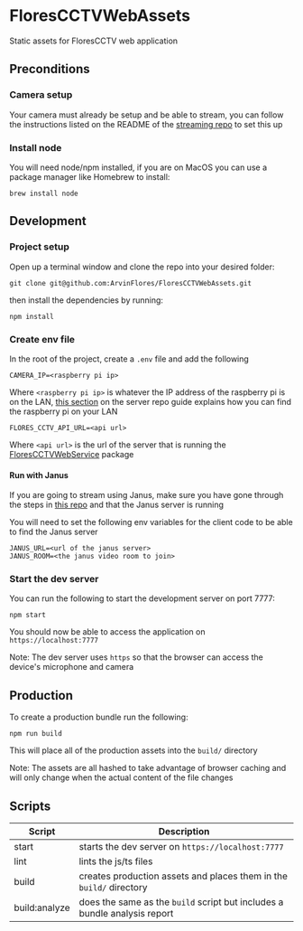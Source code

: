 # FloresCCTVWebAssets

Static assets for FloresCCTV web application

## Preconditions

### Camera setup

Your camera must already be setup and be able to stream, you can follow the instructions listed on the README of the [streaming repo](https://github.com/ArvinFlores/FloresCCTVStreamServer) to set this up

### Install node

You will need node/npm installed, if you are on MacOS you can use a package manager like Homebrew to install:
```
brew install node
```

## Development

### Project setup

Open up a terminal window and clone the repo into your desired folder:

```
git clone git@github.com:ArvinFlores/FloresCCTVWebAssets.git
```
then install the dependencies by running:
```
npm install
```

### Create env file
In the root of the project, create a `.env` file and add the following
```
CAMERA_IP=<raspberry pi ip>
```
Where `<raspberry pi ip>` is whatever the IP address of the raspberry pi is on the LAN, [this section](https://github.com/ArvinFlores/FloresCCTVStreamServer#ssh-into-the-pi) on the server repo guide explains how you can find the raspberry pi on your LAN

```
FLORES_CCTV_API_URL=<api url>
```
Where `<api url>` is the url of the server that is running the [FloresCCTVWebService](https://github.com/ArvinFlores/FloresCCTVWebService) package

#### Run with Janus
If you are going to stream using Janus, make sure you have gone through the steps in [this repo](https://github.com/ArvinFlores/FloresCCTVGatewayServer) and that the Janus server is running

You will need to set the following env variables for the client code to be able to find the Janus server
```
JANUS_URL=<url of the janus server>
JANUS_ROOM=<the janus video room to join>
```

### Start the dev server
You can run the following to start the development server on port 7777:
```
npm start
```
You should now be able to access the application on `https://localhost:7777`

Note: The dev server uses `https` so that the browser can access the device's microphone and camera

## Production

To create a production bundle run the following:
```
npm run build
```
This will place all of the production assets into the `build/` directory

Note: The assets are all hashed to take advantage of browser caching and will only change when the actual content of the file changes

## Scripts

| Script      | Description |
| ----------- | ----------- |
| start | starts the dev server on `https://localhost:7777` |
| lint | lints the js/ts files |
| build | creates production assets and places them in the `build/` directory |
| build:analyze | does the same as the `build` script but includes a bundle analysis report |
